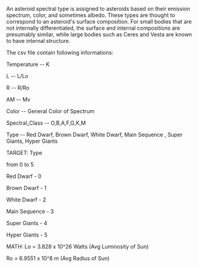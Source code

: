 
An asteroid spectral type is assigned to asteroids based on their emission spectrum, color, and sometimes albedo. These types are thought to correspond to an asteroid's surface composition. For small bodies that are not internally differentiated, the surface and internal compositions are presumably similar, while large bodies such as Ceres and Vesta are known to have internal structure.








The csv file contain following informations:

  Temperature -- K

L -- L/Lo

R -- R/Ro

AM -- Mv

Color -- General Color of Spectrum

Spectral_Class -- O,B,A,F,G,K,M 

Type -- Red Dwarf, Brown Dwarf, White Dwarf, Main Sequence , Super Giants, Hyper Giants




TARGET:    Type

from 0 to 5

Red Dwarf - 0

Brown Dwarf - 1

White Dwarf - 2

Main Sequence - 3

Super Giants - 4

Hyper Giants - 5


MATH:
Lo = 3.828 x 10^26 Watts
(Avg Luminosity of Sun)


Ro = 6.9551 x 10^8 m
(Avg Radius of Sun)

